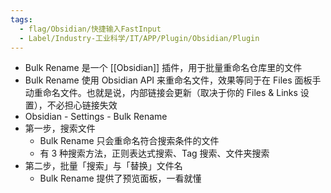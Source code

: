 ```yaml
---
tags:
  - flag/Obsidian/快捷输入FastInput
  - Label/Industry-工业科学/IT/APP/Plugin/Obsidian/Plugin
---
```


- Bulk Rename 是一个 [[Obsidian]] 插件，用于批量重命名仓库里的文件
- Bulk Rename 使用 Obsidian API 来重命名文件，效果等同于在 Files 面板手动重命名文件。也就是说，内部链接会更新（取决于你的 Files & Links 设置），不必担心链接失效
- Obsidian - Settings - Bulk Rename
- 第一步，搜索文件
    - Bulk Rename 只会重命名符合搜索条件的文件
    - 有 3 种搜索方法，正则表达式搜索、Tag 搜索、文件夹搜索
- 第二步，批量「搜索」与「替换」文件名
    - Bulk Rename 提供了预览面板，一看就懂

